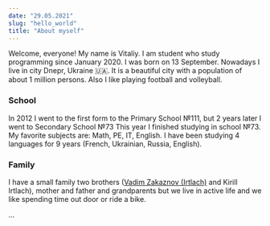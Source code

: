 ```yaml
---
date: "29.05.2021"
slug: "hello_world"
title: "About myself"
---
```


Welcome, everyone! My name is Vitaliy. I am student who study programming since January 2020. I was born on 13 September. Nowadays I live in city Dnepr, Ukraine 🇺🇦. It is a beautiful city with a population of about 1 million persons. Also I like playing football and volleyball. 
### School
In 2012 I went to the first form to the Primary School №111, but 2 years later I went to Secondary School №73
This year I finished studying in school №73. My favorite subjects are: Math, PE, IT, English. I have been studying 4 languages for 9 years (French, Ukrainian, Russia, English). 
 
### Family
I have a small family two brothers ([Vadim Zakaznov (Irtlach)](https://www.kaggle.com/vad13irt) and Kirill Irtlach), mother and father and grandparents but we live in active life and we like spending time out door or ride a bike. 

...